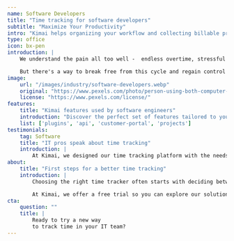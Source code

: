 ```yaml
---
name: Software Developers
title: "Time tracking for software developers"
subtitle: "Maximize Your Productivity"
intro: "Kimai helps organizing your workflow and collecting billable project hours"
type: office
icon: bx-pen
introduction: | 
    We understand the pain all too well -  endless overtime, stressful deadlines, time-consuming bugs, and the constant struggle to make project managers and clients appreciate the true effort behind your code. It's a vicious cycle that can quickly lead to burnout and disrupt your work-life balance. This is a common challenge faced by software developers, programmers, engineers, and other tech professionals.

    But there's a way to break free from this cycle and regain control over your time and tasks. By using the right tools, you can maximize your productivity and gain valuable insights into your projects. Whether you're a freelance programmer, part of a startup team, or managing an entire IT department, finding a scalable solution with the right features is essential. Let’s explore Kimai - a user-friendly and powerful time tracking software - as an example.
image:
    url: "/images/industry/software-developers.webp"
    original: "https://www.pexels.com/photo/person-using-both-computer-and-a-laptop-1181673/"
    license: "https://www.pexels.com/license/"
features:
    title: "Kimai features used by software engineers"
    introduction: "Discover the perfect set of features tailored to your tasks and goals. What if your IT team needs not just a simple time tracker but a robust solution with different integration options and advanced invoicing and analytics features?"
    list: ['plugins', 'api', 'customer-portal', 'projects']
testimonials:
    tag: Software
    title: "IT pros speak about time tracking"
    introduction: |
        At Kimai, we designed our time tracking platform with the needs of individual developers, dev teams, and IT departments in mind. Our approach focuses on building open-source solutions for tech teams of all sizes and across various sectors. You can see what kind of feedback we receive from our users from the tech.
about:
    title: "First steps for a better time tracking"
    introduction: |
        Choosing the right time tracker often starts with deciding between a free version or a demo. Pricing is also a key factor, so look for options that scale with your team’s growth.

        At Kimai, we offer a free trial so you can explore our solution before deciding if additional features or plugins are needed. With pricing starting at just €0.99 per user for some industries, it’s an affordable choice. Try it for free today and bring more organization to your workday!
cta:
    question: ""
    title: |
        Ready to try a new way 
        to track time in your IT team?
---
```

 

